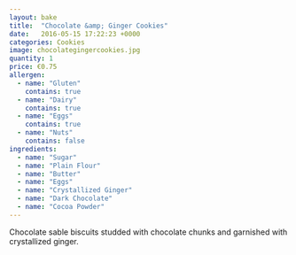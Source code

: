 ```yaml
---
layout: bake
title:  "Chocolate &amp; Ginger Cookies"
date:   2016-05-15 17:22:23 +0000
categories: Cookies
image: chocolategingercookies.jpg
quantity: 1
price: €0.75
allergen:
  - name: "Gluten"
    contains: true
  - name: "Dairy"
    contains: true
  - name: "Eggs"
    contains: true
  - name: "Nuts"
    contains: false
ingredients:
  - name: "Sugar"
  - name: "Plain Flour"
  - name: "Butter"
  - name: "Eggs"
  - name: "Crystallized Ginger"
  - name: "Dark Chocolate"
  - name: "Cocoa Powder"
---
```

Chocolate sable biscuits studded with chocolate chunks and garnished with crystallized ginger.
